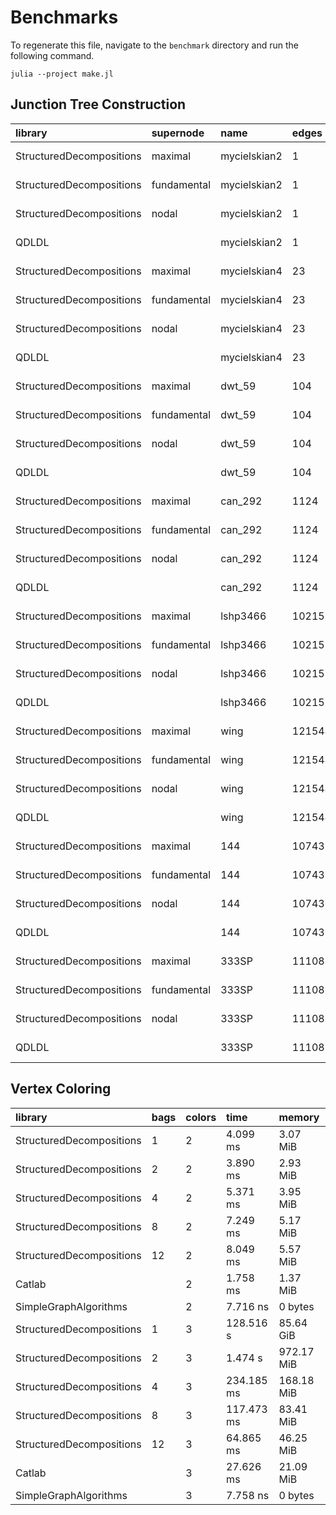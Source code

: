 # Benchmarks

To regenerate this file, navigate to the ``benchmark`` directory and run the following command.
```
julia --project make.jl
```

## Junction Tree Construction

| library | supernode | name | edges | time | memory |
| :------ | :-------- | :----| :---- | :--- | :----- |
| StructuredDecompositions | maximal | mycielskian2 | 1 | 1.608 μs | 3.69 KiB |
| StructuredDecompositions | fundamental | mycielskian2 | 1 | 1.587 μs | 3.69 KiB |
| StructuredDecompositions | nodal | mycielskian2 | 1 | 1.379 μs | 3.34 KiB |
| QDLDL |      | mycielskian2 | 1 | 622.503 ns | 1.81 KiB |
| StructuredDecompositions | maximal | mycielskian4 | 23 | 2.449 μs | 6.70 KiB |
| StructuredDecompositions | fundamental | mycielskian4 | 23 | 2.625 μs | 6.97 KiB |
| StructuredDecompositions | nodal | mycielskian4 | 23 | 2.412 μs | 6.33 KiB |
| QDLDL |      | mycielskian4 | 23 | 1.029 μs | 4.70 KiB |
| StructuredDecompositions | maximal | dwt_59 | 104 | 7.490 μs | 25.78 KiB |
| StructuredDecompositions | fundamental | dwt_59 | 104 | 7.688 μs | 25.78 KiB |
| StructuredDecompositions | nodal | dwt_59 | 104 | 7.375 μs | 23.89 KiB |
| QDLDL |      | dwt_59 | 104 | 3.432 μs | 19.86 KiB |
| StructuredDecompositions | maximal | can_292 | 1124 | 47.500 μs | 146.36 KiB |
| StructuredDecompositions | fundamental | can_292 | 1124 | 47.709 μs | 148.39 KiB |
| StructuredDecompositions | nodal | can_292 | 1124 | 49.916 μs | 146.75 KiB |
| QDLDL |      | can_292 | 1124 | 28.958 μs | 146.08 KiB |
| StructuredDecompositions | maximal | lshp3466 | 10215 | 640.333 μs | 1.49 MiB |
| StructuredDecompositions | fundamental | lshp3466 | 10215 | 635.625 μs | 1.49 MiB |
| StructuredDecompositions | nodal | lshp3466 | 10215 | 882.875 μs | 2.38 MiB |
| QDLDL |      | lshp3466 | 10215 | 786.000 μs | 2.32 MiB |
| StructuredDecompositions | maximal | wing | 121544 | 18.089 ms | 28.59 MiB |
| StructuredDecompositions | fundamental | wing | 121544 | 19.034 ms | 29.89 MiB |
| StructuredDecompositions | nodal | wing | 121544 | 54.193 ms | 179.76 MiB |
| QDLDL |      | wing | 121544 | 97.048 ms | 177.01 MiB |
| StructuredDecompositions | maximal | 144 | 1074393 | 67.279 ms | 98.68 MiB |
| StructuredDecompositions | fundamental | 144 | 1074393 | 66.697 ms | 98.85 MiB |
| StructuredDecompositions | nodal | 144 | 1074393 | 458.174 ms | 1.45 GiB |
| QDLDL |      | 144 | 1074393 | 1.097 s | 1.47 GiB |
| StructuredDecompositions | maximal | 333SP | 11108633 | 1.214 s | 1.64 GiB |
| StructuredDecompositions | fundamental | 333SP | 11108633 | 1.240 s | 1.64 GiB |
| StructuredDecompositions | nodal | 333SP | 11108633 | 2.442 s | 3.95 GiB |
| QDLDL |      | 333SP | 11108633 | 2.728 s | 3.89 GiB |

## Vertex Coloring

| library | bags | colors | time | memory |
| :------ | :--- | :----- | :----| :----- |
| StructuredDecompositions | 1 | 2 | 4.099 ms | 3.07 MiB |
| StructuredDecompositions | 2 | 2 | 3.890 ms | 2.93 MiB |
| StructuredDecompositions | 4 | 2 | 5.371 ms | 3.95 MiB |
| StructuredDecompositions | 8 | 2 | 7.249 ms | 5.17 MiB |
| StructuredDecompositions | 12 | 2 | 8.049 ms | 5.57 MiB |
| Catlab |     | 2 | 1.758 ms | 1.37 MiB |
| SimpleGraphAlgorithms |     | 2 | 7.716 ns | 0 bytes |
| StructuredDecompositions | 1 | 3 | 128.516 s | 85.64 GiB |
| StructuredDecompositions | 2 | 3 | 1.474 s | 972.17 MiB |
| StructuredDecompositions | 4 | 3 | 234.185 ms | 168.18 MiB |
| StructuredDecompositions | 8 | 3 | 117.473 ms | 83.41 MiB |
| StructuredDecompositions | 12 | 3 | 64.865 ms | 46.25 MiB |
| Catlab |     | 3 | 27.626 ms | 21.09 MiB |
| SimpleGraphAlgorithms |     | 3 | 7.758 ns | 0 bytes |
